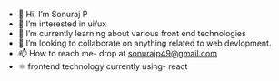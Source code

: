 - 👋 Hi, I’m Sonuraj P
- 👀 I’m interested in ui/ux 
- 🌱 I’m currently learning about various front end technologies
- 💞️ I’m looking to collaborate on anything related to web devlopment. 
- 📫 How to reach me- drop at sonurajp49@gmail.com
- ⚛️ frontend technology currently using- react
<!---
sonurajp/sonurajp is a ✨ special ✨ repository because its `README.md` (this file) appears on your GitHub profile.
You can click the Preview link to take a look at your changes.
--->
